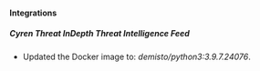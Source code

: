 #### Integrations
##### Cyren Threat InDepth Threat Intelligence Feed
- Updated the Docker image to: *demisto/python3:3.9.7.24076*.
